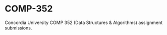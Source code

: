 # COMP-352
Concordia University COMP 352 (Data Structures &amp; Algorithms) assignment submissions.
